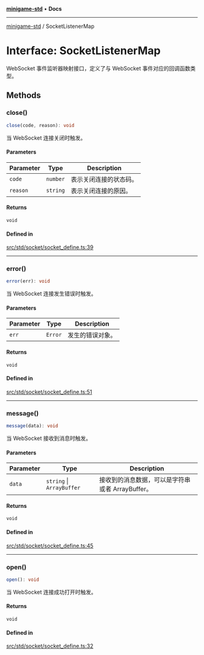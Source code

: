 [**minigame-std**](../README.md) • **Docs**

***

[minigame-std](../README.md) / SocketListenerMap

# Interface: SocketListenerMap

WebSocket 事件监听器映射接口，定义了与 WebSocket 事件对应的回调函数类型。

## Methods

### close()

```ts
close(code, reason): void
```

当 WebSocket 连接关闭时触发。

#### Parameters

| Parameter | Type | Description |
| ------ | ------ | ------ |
| `code` | `number` | 表示关闭连接的状态码。 |
| `reason` | `string` | 表示关闭连接的原因。 |

#### Returns

`void`

#### Defined in

[src/std/socket/socket\_define.ts:39](https://github.com/JiangJie/minigame-std/blob/ffbed6cccc22260d9da27c221c59422568396e08/src/std/socket/socket_define.ts#L39)

***

### error()

```ts
error(err): void
```

当 WebSocket 连接发生错误时触发。

#### Parameters

| Parameter | Type | Description |
| ------ | ------ | ------ |
| `err` | `Error` | 发生的错误对象。 |

#### Returns

`void`

#### Defined in

[src/std/socket/socket\_define.ts:51](https://github.com/JiangJie/minigame-std/blob/ffbed6cccc22260d9da27c221c59422568396e08/src/std/socket/socket_define.ts#L51)

***

### message()

```ts
message(data): void
```

当 WebSocket 接收到消息时触发。

#### Parameters

| Parameter | Type | Description |
| ------ | ------ | ------ |
| `data` | `string` \| `ArrayBuffer` | 接收到的消息数据，可以是字符串或者 ArrayBuffer。 |

#### Returns

`void`

#### Defined in

[src/std/socket/socket\_define.ts:45](https://github.com/JiangJie/minigame-std/blob/ffbed6cccc22260d9da27c221c59422568396e08/src/std/socket/socket_define.ts#L45)

***

### open()

```ts
open(): void
```

当 WebSocket 连接成功打开时触发。

#### Returns

`void`

#### Defined in

[src/std/socket/socket\_define.ts:32](https://github.com/JiangJie/minigame-std/blob/ffbed6cccc22260d9da27c221c59422568396e08/src/std/socket/socket_define.ts#L32)
